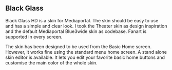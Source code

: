## Black Glass

Black Glass HD is a skin for Mediaportal. The skin should be easy to use and has a simple and clear look. I took the Theater skin as design inspiration and the default Mediaportal Blue3wide skin as codebase.
Fanart is supported in every screen.

The skin has been designed to be used from the Basic Home screen. However, it works fine using the standard menu home screen. A stand alone skin editor is available. It lets you edit your favorite basic home buttons and customise the main color of the whole skin.
